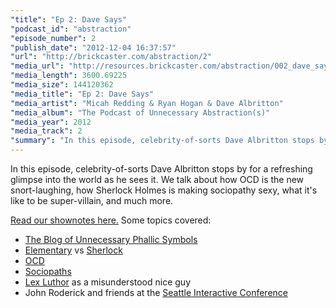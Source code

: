 ```yaml
---
"title": "Ep 2: Dave Says"
"podcast_id": "abstraction"
"episode_number": 2
"publish_date": "2012-12-04 16:37:57"
"url": "http://brickcaster.com/abstraction/2"
"media_url": "http://resources.brickcaster.com/abstraction/002_dave_says.mp3"
"media_length": 3600.69225
"media_size": 144120362
"media_title": "Ep 2: Dave Says"
"media_artist": "Micah Redding & Ryan Hogan & Dave Albritton"
"media_album": "The Podcast of Unnecessary Abstraction(s)"
"media_year": 2012
"media_track": 2
"summary": "In this episode, celebrity-of-sorts Dave Albritton stops by for a refreshing glimpse into the world as he sees it. We talk about how OCD is the new snort-laughing, how Sherlock Holmes is making sociopathy sexy, what it's like to be super-villain, and much more."
---
```

In this episode, celebrity-of-sorts Dave Albritton stops by for a refreshing glimpse into the world as he sees it. We talk about how OCD is the new snort-laughing, how Sherlock Holmes is making sociopathy sexy, what it's like to be super-villain, and much more.

[Read our shownotes here.](http://brickcaster.com/abstraction/2) Some topics covered:

- [The Blog of Unnecessary Phallic Symbols](http://unnecessaryphallic.tumblr.com)
- [Elementary](http://www.imdb.com/title/tt2191671/) vs <a href="http://en.wikipedia.org/wiki/Sherlock_(TV_series)">Sherlock</a>
- [OCD](http://en.wikipedia.org/wiki/Obsessive%E2%80%93compulsive_disorder)
- [Sociopaths](http://en.wikipedia.org/wiki/Antisocial_personality_disorder)
- [Lex Luthor](http://en.wikipedia.org/wiki/Lex_Luthor) as a misunderstood nice guy
- John Roderick and friends at the [Seattle Interactive Conference](http://www.seattleinteractive.com/)

